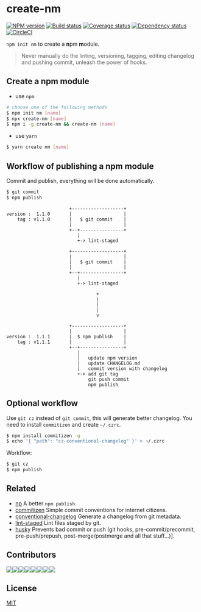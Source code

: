 # create-nm

[![NPM version][npm-image]][npm-url]
[![Build status][travis-image]][travis-url]
[![Coverage status][codecov-image]][codecov-url]
[![Dependency status][daviddm-image]][daviddm-url]
[![CircleCI](https://circleci.com/gh/MarmotHQ/create-nm.svg?style=svg)](https://circleci.com/gh/MarmotHQ/create-nm)

`npm init nm` to create a **n**pm **m**odule.

> Never manually do the linting, versioning, tagging, editing changelog and pushing commit, unleash the power of hooks.

## Create a npm module

- use `npm`

```bash
# choose one of the following methods
$ npm init nm [name]
$ npx create-nm [name]
$ npm i -g create-nm && create-nm [name]
```

- use `yarn`

```bash
$ yarn create nm [name]
```

## Workflow of publishing a npm module

Commit and publish, everything will be done automatically.

```bash
$ git commit
$ npm publish
```

```
                       +-------------------+
version :  1.1.0       |                   |
    tag : v1.1.0       |   $ git commit    |
                       |                   |
                       +--+----------------+
                          |
                          +-> lint-staged

                       +-------------------+
                       |                   |
                       |   $ git commit    |
                       |                   |
                       +--+----------------+
                          |
                          +-> lint-staged

                                 +
                                 |
                                 |
                                 |
                                 v

                       +-------------------+
                       |                   |
version :  1.1.1       |  $ npm publish    |
    tag : v1.1.1       |                   |
                       +--+----------------+
                          |
                          |   update npm version
                          |   update CHANGELOG.md
                          |   commit version with changelog
                          +-> add git tag
                              git push commit
                              npm publish
```

## Optional workflow

Use `git cz` instead of `git commit`, this will generate better changelog.
You need to install `commitizen` and create `~/.czrc`.

```bash
$ npm install commitizen -g
$ echo '{ "path": "cz-conventional-changelog" }' > ~/.czrc
```

Workflow:

```bash
$ git cz
$ npm publish
```

## Related

- [np](https://github.com/sindresorhus/np) A better `npm publish`.
- [commitizen](https://github.com/commitizen/cz-cli) Simple commit conventions for internet citizens.
- [conventional-changelog](https://www.npmjs.com/package/conventional-changelog-cli) Generate a changelog from git metadata.
- [lint-staged](https://github.com/okonet/lint-staged) Lint files staged by git.
- [husky](https://github.com/typicode/husky) Prevents bad commit or push (git hooks, pre-commit/precommit, pre-push/prepush, post-merge/postmerge and all that stuff...)].

## Contributors

[![](https://sourcerer.io/fame/zhangyuheng/MarmotHQ/create-nm/images/0)](https://sourcerer.io/fame/zhangyuheng/MarmotHQ/create-nm/links/0)[![](https://sourcerer.io/fame/zhangyuheng/MarmotHQ/create-nm/images/1)](https://sourcerer.io/fame/zhangyuheng/MarmotHQ/create-nm/links/1)[![](https://sourcerer.io/fame/zhangyuheng/MarmotHQ/create-nm/images/2)](https://sourcerer.io/fame/zhangyuheng/MarmotHQ/create-nm/links/2)[![](https://sourcerer.io/fame/zhangyuheng/MarmotHQ/create-nm/images/3)](https://sourcerer.io/fame/zhangyuheng/MarmotHQ/create-nm/links/3)[![](https://sourcerer.io/fame/zhangyuheng/MarmotHQ/create-nm/images/4)](https://sourcerer.io/fame/zhangyuheng/MarmotHQ/create-nm/links/4)[![](https://sourcerer.io/fame/zhangyuheng/MarmotHQ/create-nm/images/5)](https://sourcerer.io/fame/zhangyuheng/MarmotHQ/create-nm/links/5)[![](https://sourcerer.io/fame/zhangyuheng/MarmotHQ/create-nm/images/6)](https://sourcerer.io/fame/zhangyuheng/MarmotHQ/create-nm/links/6)[![](https://sourcerer.io/fame/zhangyuheng/MarmotHQ/create-nm/images/7)](https://sourcerer.io/fame/zhangyuheng/MarmotHQ/create-nm/links/7)

## License

[MIT](http://opensource.org/licenses/MIT)

[npm-image]: https://img.shields.io/npm/v/create-nm.svg?style=flat-square&logo=npm
[npm-url]: https://npmjs.org/package/create-nm
[travis-image]: https://img.shields.io/travis/MarmotHQ/create-nm/master.svg?style=flat-square&logo=travis
[travis-url]: https://travis-ci.org/MarmotHQ/create-nm
[codecov-image]: https://img.shields.io/codecov/c/github/MarmotHQ/create-nm/master.svg?style=flat-square&logo=javascript
[codecov-url]: https://codecov.io/gh/MarmotHQ/create-nm
[daviddm-image]: https://img.shields.io/david/MarmotHQ/create-nm.svg?style=flat-square
[daviddm-url]: https://david-dm.org/MarmotHQ/create-nm
